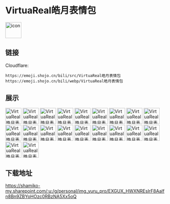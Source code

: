 # VirtuaReal皓月表情包
<img src="https://emoji.shojo.cn/bili/src/VirtuaReal皓月表情包/icon.png" width="50" height="50" alt="icon">

## 链接
Cloudflare:
```
https://emoji.shojo.cn/bili/src/VirtuaReal皓月表情包
https://emoji.shojo.cn/bili/webp/VirtuaReal皓月表情包
```
## 展示
<img src="https://emoji.shojo.cn/bili/src/VirtuaReal皓月表情包/VirtuaReal皓月表情包-阿里嘎多.png" width="50" height="50" alt="VirtuaReal皓月表情包-阿里嘎多">
<img src="https://emoji.shojo.cn/bili/src/VirtuaReal皓月表情包/VirtuaReal皓月表情包-加油！.png" width="50" height="50" alt="VirtuaReal皓月表情包-加油！">
<img src="https://emoji.shojo.cn/bili/src/VirtuaReal皓月表情包/VirtuaReal皓月表情包-真牛蛙.png" width="50" height="50" alt="VirtuaReal皓月表情包-真牛蛙">
<img src="https://emoji.shojo.cn/bili/src/VirtuaReal皓月表情包/VirtuaReal皓月表情包-艾你哦.png" width="50" height="50" alt="VirtuaReal皓月表情包-艾你哦">
<img src="https://emoji.shojo.cn/bili/src/VirtuaReal皓月表情包/VirtuaReal皓月表情包-燃起来了.png" width="50" height="50" alt="VirtuaReal皓月表情包-燃起来了">
<img src="https://emoji.shojo.cn/bili/src/VirtuaReal皓月表情包/VirtuaReal皓月表情包-有礼貌的微笑.png" width="50" height="50" alt="VirtuaReal皓月表情包-有礼貌的微笑">
<img src="https://emoji.shojo.cn/bili/src/VirtuaReal皓月表情包/VirtuaReal皓月表情包-v我50.png" width="50" height="50" alt="VirtuaReal皓月表情包-v我50">
<img src="https://emoji.shojo.cn/bili/src/VirtuaReal皓月表情包/VirtuaReal皓月表情包-懵.png" width="50" height="50" alt="VirtuaReal皓月表情包-懵">
<img src="https://emoji.shojo.cn/bili/src/VirtuaReal皓月表情包/VirtuaReal皓月表情包-生闷气.png" width="50" height="50" alt="VirtuaReal皓月表情包-生闷气">
<img src="https://emoji.shojo.cn/bili/src/VirtuaReal皓月表情包/VirtuaReal皓月表情包-啊哈哈哈.png" width="50" height="50" alt="VirtuaReal皓月表情包-啊哈哈哈">
<img src="https://emoji.shojo.cn/bili/src/VirtuaReal皓月表情包/VirtuaReal皓月表情包-让我看看.png" width="50" height="50" alt="VirtuaReal皓月表情包-让我看看">
<img src="https://emoji.shojo.cn/bili/src/VirtuaReal皓月表情包/VirtuaReal皓月表情包-委屈.png" width="50" height="50" alt="VirtuaReal皓月表情包-委屈">
<img src="https://emoji.shojo.cn/bili/src/VirtuaReal皓月表情包/VirtuaReal皓月表情包-开饭.png" width="50" height="50" alt="VirtuaReal皓月表情包-开饭">
<img src="https://emoji.shojo.cn/bili/src/VirtuaReal皓月表情包/VirtuaReal皓月表情包-妈！.png" width="50" height="50" alt="VirtuaReal皓月表情包-妈！">
<img src="https://emoji.shojo.cn/bili/src/VirtuaReal皓月表情包/VirtuaReal皓月表情包-上炕.png" width="50" height="50" alt="VirtuaReal皓月表情包-上炕">
<img src="https://emoji.shojo.cn/bili/src/VirtuaReal皓月表情包/VirtuaReal皓月表情包-nncb.png" width="50" height="50" alt="VirtuaReal皓月表情包-nncb">
<img src="https://emoji.shojo.cn/bili/src/VirtuaReal皓月表情包/VirtuaReal皓月表情包-www.png" width="50" height="50" alt="VirtuaReal皓月表情包-www">
<img src="https://emoji.shojo.cn/bili/src/VirtuaReal皓月表情包/VirtuaReal皓月表情包-干杯.png" width="50" height="50" alt="VirtuaReal皓月表情包-干杯">
<img src="https://emoji.shojo.cn/bili/src/VirtuaReal皓月表情包/VirtuaReal皓月表情包-不听不听.png" width="50" height="50" alt="VirtuaReal皓月表情包-不听不听">
<img src="https://emoji.shojo.cn/bili/src/VirtuaReal皓月表情包/VirtuaReal皓月表情包-投降.png" width="50" height="50" alt="VirtuaReal皓月表情包-投降">

## 下载地址

https://shamiko-my.sharepoint.com/:u:/g/personal/img_yuru_pro/EXGUX_HWXNREslrF8Aalfn8Bn9ZBYoHOzc0RBzNA5Xx5oQ